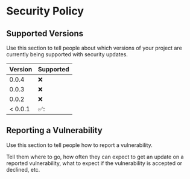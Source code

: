 # Security Policy

## Supported Versions

Use this section to tell people about which versions of your project are
currently being supported with security updates.

| Version | Supported          |
| ------- | ------------------ |
| 0.0.4   | :x: |
| 0.0.3  | :x:                |
| 0.0.2   | :x: |
| < 0.0.1   | ✅:                |

## Reporting a Vulnerability

Use this section to tell people how to report a vulnerability.

Tell them where to go, how often they can expect to get an update on a
reported vulnerability, what to expect if the vulnerability is accepted or
declined, etc.
